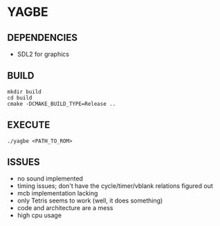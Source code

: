 # YAGBE

## DEPENDENCIES

* SDL2 for graphics

## BUILD

```
mkdir build
cd build
cmake -DCMAKE_BUILD_TYPE=Release ..
```

## EXECUTE

```
./yagbe <PATH_TO_ROM>
```

## ISSUES

* no sound implemented
* timing issues; don't have the cycle/timer/vblank relations figured out
* mcb implementation lacking
* only Tetris seems to work (well, it does something)
* code and architecture are a mess
* high cpu usage
